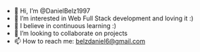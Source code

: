 - 👋 Hi, I’m @DanielBelz1997
- 👀 I’m interested in Web Full Stack development and loving it :)
- 🌱 I believe in continuous learning :)
- 💞️ I’m looking to collaborate on projects 
- 📫 How to reach me: belzdaniel6@gmail.com
